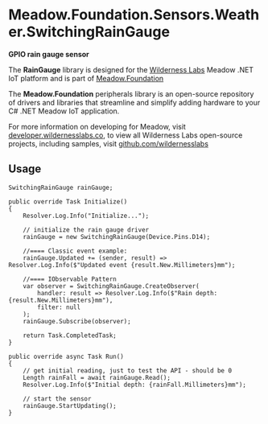 # Meadow.Foundation.Sensors.Weather.SwitchingRainGauge

**GPIO rain gauge sensor**

The **RainGauge** library is designed for the [Wilderness Labs](www.wildernesslabs.co) Meadow .NET IoT platform and is part of [Meadow.Foundation](https://developer.wildernesslabs.co/Meadow/Meadow.Foundation/)

The **Meadow.Foundation** peripherals library is an open-source repository of drivers and libraries that streamline and simplify adding hardware to your C# .NET Meadow IoT application.

For more information on developing for Meadow, visit [developer.wildernesslabs.co](http://developer.wildernesslabs.co/), to view all Wilderness Labs open-source projects, including samples, visit [github.com/wildernesslabs](https://github.com/wildernesslabs/)

## Usage

```
SwitchingRainGauge rainGauge;

public override Task Initialize()
{
    Resolver.Log.Info("Initialize...");

    // initialize the rain gauge driver
    rainGauge = new SwitchingRainGauge(Device.Pins.D14);

    //==== Classic event example:
    rainGauge.Updated += (sender, result) => Resolver.Log.Info($"Updated event {result.New.Millimeters}mm");

    //==== IObservable Pattern
    var observer = SwitchingRainGauge.CreateObserver(
        handler: result => Resolver.Log.Info($"Rain depth: {result.New.Millimeters}mm"),
        filter: null
    );
    rainGauge.Subscribe(observer);

    return Task.CompletedTask;
}

public override async Task Run()
{
    // get initial reading, just to test the API - should be 0
    Length rainFall = await rainGauge.Read();
    Resolver.Log.Info($"Initial depth: {rainFall.Millimeters}mm");

    // start the sensor
    rainGauge.StartUpdating();
}

```
